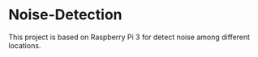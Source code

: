 # Noise-Detection
This project is based on Raspberry Pi 3 for detect noise among different locations.
